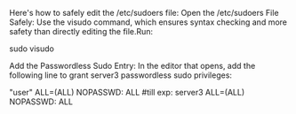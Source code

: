Here's how to safely edit the /etc/sudoers file:
Open the /etc/sudoers File Safely: Use the visudo command, which ensures syntax checking and more safety than directly editing the file.Run:

sudo visudo

Add the Passwordless Sudo Entry: In the editor that opens, add the following line to grant server3 passwordless sudo privileges:

"user" ALL=(ALL) NOPASSWD: ALL     #till exp: server3 ALL=(ALL) NOPASSWD: ALL

